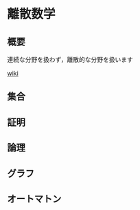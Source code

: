 # 離散数学

## 概要

連続な分野を扱わず，離散的な分野を扱います

[wiki](https://en.wikipedia.org/wiki/Discrete_mathematics)

## 集合

## 証明

## 論理

## グラフ

## オートマトン